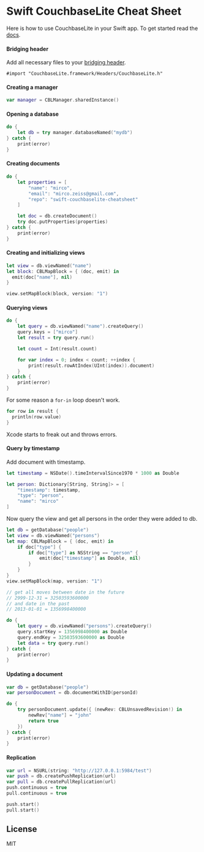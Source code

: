 
# Swift CouchbaseLite Cheat Sheet

Here is how to use CouchbaseLite in your Swift app.
To get started read the
[docs](http://developer.couchbase.com/mobile/develop/training/build-first-ios-app/create-new-project/index.html).

#### Bridging header

Add all necessary files to your
[bridging header](https://developer.apple.com/library/prerelease/ios/documentation/swift/conceptual/buildingcocoaapps/MixandMatch.html).

```
#import "CouchbaseLite.framework/Headers/CouchbaseLite.h"
```

#### Creating a manager

```swift
var manager = CBLManager.sharedInstance()
```

#### Opening a database

```swift
do {
	let db = try manager.databaseNamed("mydb")
} catch {
	print(error)
}
```

#### Creating documents

```swift
do {
	let properties = [
		"name": "mirco",
		"email": "mirco.zeiss@gmail.com",
		"repo": "swift-couchbaselite-cheatsheet"
	]

	let doc = db.createDocument()
	try doc.putProperties(properties)
} catch {
	print(error)
}
```

#### Creating and initializing views

```swift
let view = db.viewNamed("name")
let block: CBLMapBlock = { (doc, emit) in
  emit(doc["name"], nil)
}

view.setMapBlock(block, version: "1")
```

#### Querying views

```swift
do {
	let query = db.viewNamed("name").createQuery()
	query.keys = ["mirco"]
	let result = try query.run()

	let count = Int(result.count)

	for var index = 0; index < count; ++index {
		print(result.rowAtIndex(UInt(index)).document)
	}
} catch {
	print(error)
}
```

For some reason a `for-in` loop doesn't work.

```swift
for row in result {
  println(row.value)
}
```

Xcode starts to freak out and throws errors.

#### Query by timestamp

Add document with timestamp.

```swift
let timestamp = NSDate().timeIntervalSince1970 * 1000 as Double

let person: Dictionary[String, String]> = [
    "timestamp": timestamp,
    "type": "person",
    "name": "mirco"
]
```

Now query the view and get all persons in the order they were added to db.

```swift
let db = getDatabase("people")
let view = db.viewNamed("persons")
let map: CBLMapBlock = { (doc, emit) in
    if doc["type"] {
        if doc["type"] as NSString == "person" {
            emit(doc["timestamp"] as Double, nil)
        }
    }
}
view.setMapBlock(map, version: "1")

// get all moves between date in the future
// 2999-12-31 = 32503593600000
// and date in the past
// 2013-01-01 = 1356998400000

do {
	let query = db.viewNamed("persons").createQuery()
	query.startKey = 1356998400000 as Double
	query.endKey = 32503593600000 as Double
	let data = try query.run()
} catch {
	print(error)
}
```

#### Updating a document

```swift
var db = getDatabase("people")
var personDocument = db.documentWithID(personId)

do {
	try personDocument.update({ (newRev: CBLUnsavedRevision!) in
	    newRev["name"] = "john"
	    return true
	})
} catch {
	print(error)
}

```

#### Replication

```swift
var url = NSURL(string: "http://127.0.0.1:5984/test")
var push = db.createPushReplication(url)
var pull = db.createPullReplication(url)
push.continuous = true
pull.continuous = true

push.start()
pull.start()
```

## License

MIT
